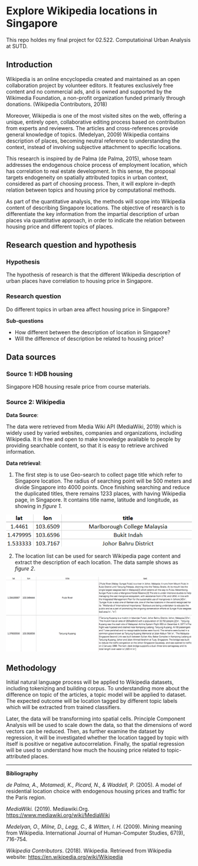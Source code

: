 # Explore Wikipedia locations in Singapore

This repo holdes my final project for 02.522. Computatioinal Urban Analysis at SUTD. 

## Introduction

Wikipedia is an online encyclopedia created and maintained as an open collaboration project by volunteer editors. It features exclusively free content and no commercial ads, and is owned and supported by the Wikimedia Foundation, a non-profit organization funded primarily through donations. (Wikipedia Contributors, 2018)

Moreover, Wikipedia is one of the most visited sites on the web, offering a unique, entirely open, collaborative editing process based on contribution from experts and reviewers. The articles and cross-references provide general knowledge of topics. (Medelyan, 2009) Wikipedia contains description of places, becoming neutral reference to understanding the context, instead of involving subjective attachment to specific locations.

This research is inspired by de Palma (de Palma, 2015), whose team addresses the endogenous choice process of employment location, which has correlation to real estate development. In this sense, the proposal targets endogeneity on spatially attributed topics in urban context, considered as part of choosing process. Then, it will explore in-depth relation between topics and housing price by computational methods. 

As part of the quantitative analysis, the methods will scope into Wikipedia content of describing Singapore locations. The objective of research is to differentiate the key information from the impartial description of urban places via quantitative approach, in order to indicate the relation between housing price and different topics of places. 

## Research question and hypothesis

### Hypothesis 

The hypothesis of research is that the different Wikipedia description of urban places have correlation to housing price in Singapore.

### Research question

Do different topics in urban area affect housing price in Singapore?

  **Sub-questions**
  
  - How different between the description of location in Singapore?
  - Will the difference of description be related to housing price?

## Data sources

### Source 1: HDB housing

Singapore HDB housing resale price from course materials. 

### Source 2: Wikipedia

**Data Source**:

The data were retrieved from Media Wiki API (MediaWiki, 2019) which is widely used by varied websites, companies and organizations, including Wikipedia. It is free and open to make knowledge available to people by providing searchable content, so that it is easy to retrieve archived information. 

**Data retrieval**:

1. The first step is to use Geo-search to collect page title which refer to Singapore location. The radius of searching point will be 500 meters and divide Singapore into 4000 points. Once finishing searching and reduce the duplicated titles, there remains 1233 places, with having Wikipedia page, in Singapore. It contains title name, latitude and longitude, as showing in *figure 1*. 

![figure 1](project-data/figure1.png)

2. The location list can be used for search Wikipedia page content and extract the description of each location. The data sample shows as *figure 2*. 

![figure 2](project-data/figure2.png)

## Methodology

Initial natural language process will be applied to Wikipedia datasets, including tokenizing and building corpus. To understanding more about the difference on topic of the articles, a topic model will be applied to dataset. The expected outcome will be location tagged by different topic labels which will be extracted from trained classifiers. 

Later, the data will be transforming into spatial cells. Principle Component Analysis will be used to scale down the data, so that the dimensions of word vectors can be reduced. Then, as further examine the dataset by regression, it will be investigated whether the location tagged by topic with itself is positive or negative autocorrelation. Finally, the spatial regression will be used to understand how much the housing price related to topic-attributed places. 

------

**Bibliography**

*de Palma, A., Motamedi, K., Picard, N., & Waddell, P.* (2005). A model of residential location choice with endogenous housing prices and traffic for the Paris region.

*MediaWiki.* (2019). Mediawiki.Org. https://www.mediawiki.org/wiki/MediaWiki

*Medelyan, O., Milne, D., Legg, C., & Witten, I. H*. (2009). Mining meaning from Wikipedia. International Journal of Human-Computer Studies, 67(9), 716-754.

*Wikipedia Contributors*. (2018). Wikipedia. Retrieved from Wikipedia website: https://en.wikipedia.org/wiki/Wikipedia
